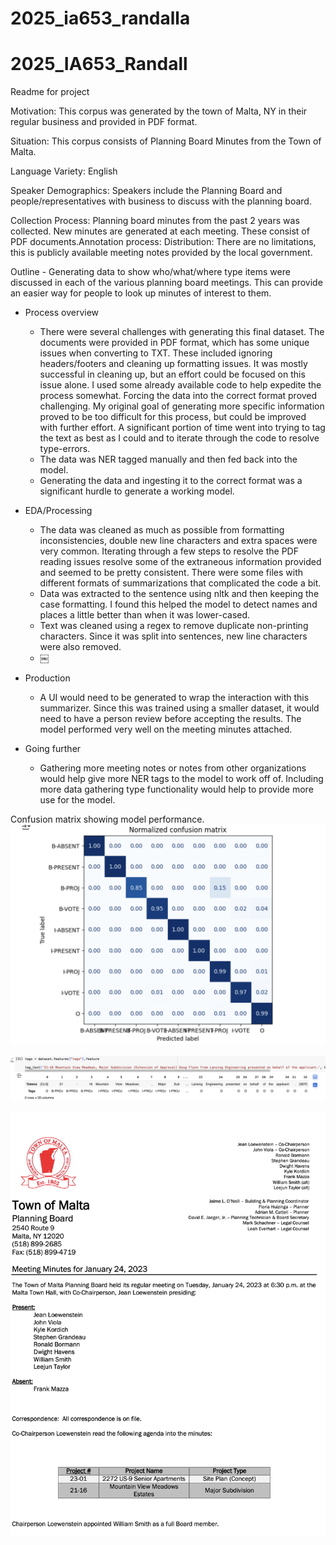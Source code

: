 # 2025_ia653_randalla

# 2025_IA653_Randall

Readme for project


Motivation: This corpus was generated by the town of Malta, NY in their regular business and provided in PDF format.

Situation: This corpus consists of Planning Board Minutes from the Town of Malta. 

Language Variety: English

Speaker Demographics: Speakers include the Planning Board and people/representatives with business to discuss with the planning board.

Collection Process:  Planning board minutes from the past 2 years was collected.  New minutes are generated at each meeting.  These consist of PDF documents.Annotation process: 
Distribution: There are no limitations, this is publicly available meeting notes provided by the local government.

Outline - Generating data to show who/what/where type items were discussed in each of the various planning board meetings.  This can provide an easier way for people to look up minutes of interest to them.

* Process overview
    * There were several challenges with generating this final dataset.  The documents were provided in PDF format, which has some unique issues when converting to TXT.  These included ignoring headers/footers and cleaning up formatting issues.  It was mostly successful in cleaning up, but an effort could be focused on this issue alone.  I used some already available code to help expedite the process somewhat.  Forcing the data into the correct format proved challenging.  My original goal of generating more specific information proved to be too difficult for this process, but could be improved with further effort.  A significant portion of time went into trying to tag the text as best as I could and to iterate through the code to resolve type-errors.
    * The data was NER tagged manually and then fed back into the model.
    * Generating the data and ingesting it to the correct format was a significant hurdle to generate a working model.  
* EDA/Processing
    * The data was cleaned as much as possible from formatting inconsistencies, double new line characters and extra spaces were very common.  Iterating through a few steps to resolve the PDF reading issues resolve some of the extraneous information provided and seemed to be pretty consistent.   There were some files with different formats of summarizations that complicated the code a bit.
    * Data was extracted to the sentence using nltk and then keeping the case formatting.  I found this helped the model to detect names and places a little better than when it was lower-cased.
    *  Text was cleaned using a regex to remove duplicate non-printing characters.  Since it was split into sentences, new line characters were also removed.
    * ￼

* Production
    * A UI would need to be generated to wrap the interaction with this summarizer.   Since this was trained using a smaller dataset, it would need to have a person review before accepting the results.  The model performed very well on the meeting minutes attached.  
* Going further
    * Gathering more meeting notes or notes from other organizations would help give more NER tags to the model to work off of.  Including more data gathering type functionality would help to provide more use for the model.

Confusion matrix showing model performance.
![confusion matrix](image.png)

![sample of model tagging text](image-1.png)

![example meeting minutes](image-2.png)